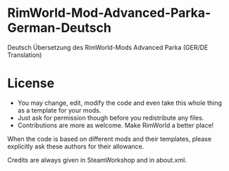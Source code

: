 # RimWorld-Mod-Advanced-Parka-German-Deutsch
Deutsch Übersetzung des RimWorld-Mods Advanced Parka  (GER/DE Translation)

# License
- You may change, edit, modify the code and even take this whole thing as a template for your mods.
- Just ask for permission though before you redistribute any files.
- Contributions are more as welcome. Make RimWorld a better place!

When the code is based on different mods and their templates, please explicitly ask these authors for their allowance.

Credits are always given in SteamWorkshop and in about.xml.
